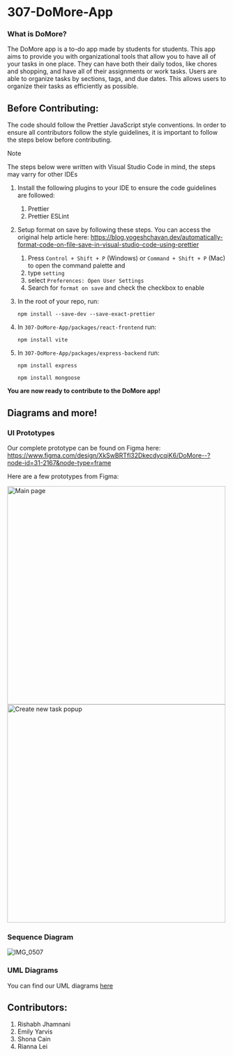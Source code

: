# 307-DoMore-App

### What is DoMore? ###

The DoMore app is a to-do app made by students for students. This app aims to provide you with organizational tools that allow you to have all of your tasks in one place. They can have both their daily todos, like chores and shopping, and have all of their assignments or work tasks. Users are able to organize tasks by sections, tags, and due dates. This allows users to organize their tasks as efficiently as possible. 

## Before Contributing: ##
The code should follow the Prettier JavaScript style conventions. In order to ensure all contributors follow the style guidelines, it is important to follow the steps below before contributing. 

>[!NOTE]
>The steps below were written with Visual Studio Code in mind, the steps may varry for other IDEs

1. Install the following plugins to your IDE to ensure the code guidelines are followed:
   1. Prettier
   2. Prettier ESLint
  
2. Setup format on save by following these steps. You can access the original help article here: https://blog.yogeshchavan.dev/automatically-format-code-on-file-save-in-visual-studio-code-using-prettier
   1. Press `Control + Shift + P` (Windows) or `Command + Shift + P` (Mac) to open the command palette and
   2. type `setting`
   3. select `Preferences: Open User Settings` 
   4. Search for `format on save` and check the checkbox to enable
3. In the root of your repo, run:

    `npm install --save-dev --save-exact-prettier`
4. In `307-DoMore-App/packages/react-frontend` run:

   `npm install vite`
5. In `307-DoMore-App/packages/express-backend` run:

   `npm install express`

   `npm install mongoose`

**You are now ready to contribute to the DoMore app!**

## Diagrams and more! ##
### UI Prototypes ###

Our complete prototype can be found on Figma here: https://www.figma.com/design/XkSwBRTfl32DkecdycqiK6/DoMore--?node-id=31-2167&node-type=frame

Here are a few prototypes from Figma:

<img src="https://github.com/user-attachments/assets/a9171c7e-1ae4-4544-aba1-6d1e9481c03c" alt="Main page" width="500"/>
<img src="https://github.com/user-attachments/assets/276bd41b-2edf-4c07-b6a1-146553b6e80a" alt="Create new task popup" width="500"/>

### Sequence Diagram ###
![IMG_0507](https://github.com/user-attachments/assets/f9383d1b-fea3-46f0-a40c-85918a1e235f)

### UML Diagrams ###
You can find our UML diagrams [here](UML.md)

## Contributors: ##
1. Rishabh Jhamnani
2. Emily Yarvis
3. Shona Cain
4. Rianna Lei


